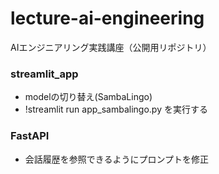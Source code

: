 # lecture-ai-engineering
AIエンジニアリング実践講座（公開用リポジトリ）
### streamlit_app
- modelの切り替え(SambaLingo)
- !streamlit run app_sambalingo.py を実行する
### FastAPI
- 会話履歴を参照できるようにプロンプトを修正